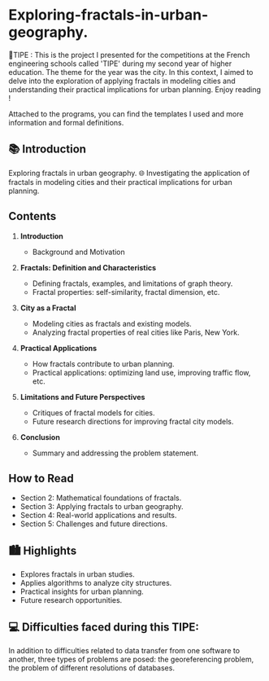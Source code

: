 # Exploring-fractals-in-urban-geography.

🧠TIPE : This is the project I presented for the competitions at the French engineering schools called 'TIPE' during my second year of higher education. The theme for the year was the city. In this context, I aimed to delve into the exploration of applying fractals in modeling cities and understanding their practical implications for urban planning. Enjoy reading !

Attached to the programs, you can find the templates I used and more information and formal definitions. 

## 📚 Introduction

Exploring fractals in urban geography. 🌐 Investigating the application of fractals in modeling cities and their practical implications for urban planning.

## Contents

1. **Introduction**
    - Background and Motivation

2. **Fractals: Definition and Characteristics**
    - Defining fractals, examples, and limitations of graph theory.
    - Fractal properties: self-similarity, fractal dimension, etc.

3. **City as a Fractal**
    - Modeling cities as fractals and existing models.
    - Analyzing fractal properties of real cities like Paris, New York.

4. **Practical Applications**
    - How fractals contribute to urban planning.
    - Practical applications: optimizing land use, improving traffic flow, etc.

5. **Limitations and Future Perspectives**
    - Critiques of fractal models for cities.
    - Future research directions for improving fractal city models.

6. **Conclusion**
    - Summary and addressing the problem statement.

## How to Read

- Section 2: Mathematical foundations of fractals.
- Section 3: Applying fractals to urban geography.
- Section 4: Real-world applications and results.
- Section 5: Challenges and future directions.

## 🏙 Highlights

- Explores fractals in urban studies.
- Applies algorithms to analyze city structures.
- Practical insights for urban planning.
- Future research opportunities.

## 💻 Difficulties faced during this TIPE:
In addition to difficulties related to data transfer from one software to another, three types of problems are posed: the georeferencing problem, the problem of different resolutions of databases.
